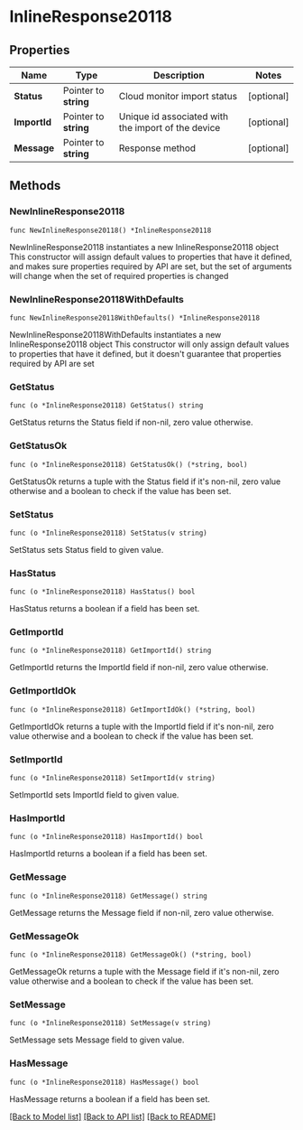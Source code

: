 # InlineResponse20118

## Properties

Name | Type | Description | Notes
------------ | ------------- | ------------- | -------------
**Status** | Pointer to **string** | Cloud monitor import status | [optional] 
**ImportId** | Pointer to **string** | Unique id associated with the import of the device | [optional] 
**Message** | Pointer to **string** | Response method | [optional] 

## Methods

### NewInlineResponse20118

`func NewInlineResponse20118() *InlineResponse20118`

NewInlineResponse20118 instantiates a new InlineResponse20118 object
This constructor will assign default values to properties that have it defined,
and makes sure properties required by API are set, but the set of arguments
will change when the set of required properties is changed

### NewInlineResponse20118WithDefaults

`func NewInlineResponse20118WithDefaults() *InlineResponse20118`

NewInlineResponse20118WithDefaults instantiates a new InlineResponse20118 object
This constructor will only assign default values to properties that have it defined,
but it doesn't guarantee that properties required by API are set

### GetStatus

`func (o *InlineResponse20118) GetStatus() string`

GetStatus returns the Status field if non-nil, zero value otherwise.

### GetStatusOk

`func (o *InlineResponse20118) GetStatusOk() (*string, bool)`

GetStatusOk returns a tuple with the Status field if it's non-nil, zero value otherwise
and a boolean to check if the value has been set.

### SetStatus

`func (o *InlineResponse20118) SetStatus(v string)`

SetStatus sets Status field to given value.

### HasStatus

`func (o *InlineResponse20118) HasStatus() bool`

HasStatus returns a boolean if a field has been set.

### GetImportId

`func (o *InlineResponse20118) GetImportId() string`

GetImportId returns the ImportId field if non-nil, zero value otherwise.

### GetImportIdOk

`func (o *InlineResponse20118) GetImportIdOk() (*string, bool)`

GetImportIdOk returns a tuple with the ImportId field if it's non-nil, zero value otherwise
and a boolean to check if the value has been set.

### SetImportId

`func (o *InlineResponse20118) SetImportId(v string)`

SetImportId sets ImportId field to given value.

### HasImportId

`func (o *InlineResponse20118) HasImportId() bool`

HasImportId returns a boolean if a field has been set.

### GetMessage

`func (o *InlineResponse20118) GetMessage() string`

GetMessage returns the Message field if non-nil, zero value otherwise.

### GetMessageOk

`func (o *InlineResponse20118) GetMessageOk() (*string, bool)`

GetMessageOk returns a tuple with the Message field if it's non-nil, zero value otherwise
and a boolean to check if the value has been set.

### SetMessage

`func (o *InlineResponse20118) SetMessage(v string)`

SetMessage sets Message field to given value.

### HasMessage

`func (o *InlineResponse20118) HasMessage() bool`

HasMessage returns a boolean if a field has been set.


[[Back to Model list]](../README.md#documentation-for-models) [[Back to API list]](../README.md#documentation-for-api-endpoints) [[Back to README]](../README.md)


